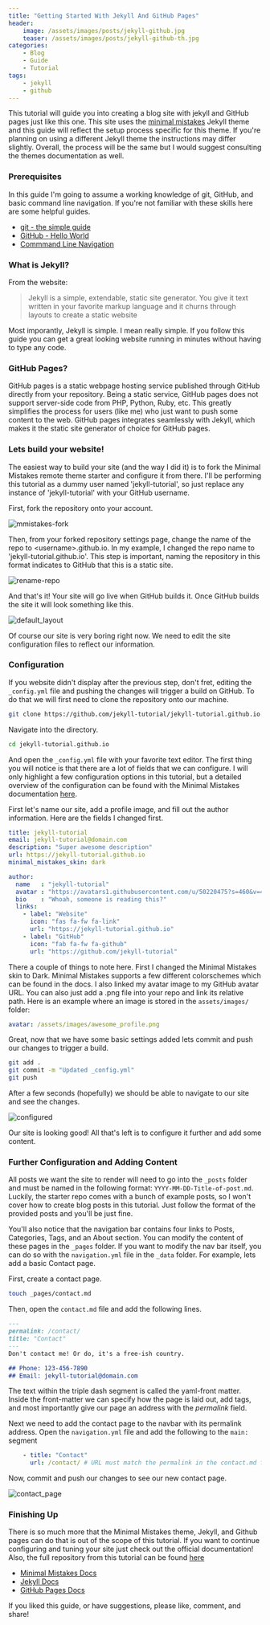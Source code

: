 ```yaml
---
title: "Getting Started With Jekyll And GitHub Pages"
header:
    image: /assets/images/posts/jekyll-github.jpg
    teaser: /assets/images/posts/jekyll-github-th.jpg
categories:
    - Blog
    - Guide
    - Tutorial
tags:
    - jekyll
    - github
---
```


This tutorial will guide you into creating a blog site with jekyll and GitHub pages just like this one. This site uses the [minimal mistakes](https://github.com/mmistakes/minimal-mistakes) Jekyll theme and this guide will reflect the setup process specific for this theme. If you're planning on using a different Jekyll theme the instructions may differ slightly. Overall, the process will be the same but I would suggest consulting the themes documentation as well. 

### Prerequisites

In this guide I'm going to assume a working knowledge of git, GitHub, and basic command line navigation. If you're not familiar with these skills here are some helpful guides. 

* [git - the simple guide](https://rogerdudler.github.io/git-guide/)
* [GitHub - Hello World](https://guides.github.com/activities/hello-world/)
* [Commmand Line Navigation](https://www.digitalocean.com/community/tutorials/basic-linux-navigation-and-file-management)

### What is Jekyll?

From the website: 

> Jekyll is a simple, extendable, static site generator. You give it text written in your favorite markup language and it churns through layouts to create a static website

Most imporantly, Jekyll is simple. I mean really simple. If you follow this guide you can get a great looking website running in minutes without having to type any code. 

### GitHub Pages?

GitHub pages is a static webpage hosting service published through GitHub directly from your repository. Being a static service, GitHub pages does not support server-side code from PHP, Python, Ruby, etc. This greatly simplifies the process for users (like me) who just want to push some content to the web. GitHub pages integrates seamlessly with Jekyll, which makes it the static site generator of choice for GitHub pages. 

### Lets build your website!

The easiest way to build your site (and the way I did it) is to fork the Minimal Mistakes remote theme starter and configure it from there. I'll be performing this tutorial as a dummy user named 'jekyll-tutorial', so just replace any instance of 'jekyll-tutorial' with your GitHub username. 

First, fork the repository onto your account.

![mmistakes-fork](/assets/images/posts/mmistakes-fork.jpg)

Then, from your forked repository settings page, change the name of the repo to \<username\>.github.io. In my example, I changed the repo name to 'jekyll-tutorial.github.io'. This step is important, naming the repository in this format indicates to GitHub that this is a static site.

![rename-repo](/assets/images/posts/rename_repo.png)

And that's it! Your site will go live when GitHub builds it. Once GitHub builds the site it will look something like this. 

![default_layout](/assets/images/posts/default_layout.png)

Of course our site is very boring right now. We need to edit the site configuration files to reflect our information. 

### Configuration

If you website didn't display after the previous step, don't fret, editing the `_config.yml` file and pushing the changes will trigger a build on GitHub. To do that we will first need to clone the repository onto our machine.

```bash
git clone https://github.com/jekyll-tutorial/jekyll-tutorial.github.io.git
```

Navigate into the directory. 

```bash
cd jekyll-tutorial.github.io
```

And open the `_config.yml` file with your favorite text editor. The first thing you will notice is that there are a lot of fields that we can configure. I will only highlight a few configuration options in this tutorial, but a detailed overview of the configuration can be found with the Minimal Mistakes documentation [here](https://mmistakes.github.io/minimal-mistakes/docs/configuration/).

First let's name our site, add a profile image, and fill out the author information. Here are the fields I changed first. 

```yaml
title: jekyll-tutorial
email: jekyll-tutorial@domain.com
description: "Super awesome description"
url: https://jekyll-tutorial.github.io
minimal_mistakes_skin: dark

author:
  name   : "jekyll-tutorial"
  avatar : "https://avatars1.githubusercontent.com/u/50220475?s=460&v=4"
  bio    : "Whoah, someone is reading this?"
  links:
    - label: "Website"
      icon: "fas fa-fw fa-link"
      url: "https://jekyll-tutorial.github.io"
    - label: "GitHub"
      icon: "fab fa-fw fa-github"
      url: "https://github.com/jekyll-tutorial"
```

There a couple of things to note here. First I changed the Minimal Mistakes skin to Dark. Minimal Mistakes supports a few different colorschemes which can be found in the docs. I also linked my avatar image to my GitHub avatar URL. You can also just add a .png file into your repo and link its relative path. Here is an example where an image is stored in the `assets/images/` folder:

```yaml
avatar: /assets/images/awesome_profile.png
```

Great, now that we have some basic settings added lets commit and push our changes to trigger a build. 

```bash
git add .
git commit -m "Updated _config.yml"
git push
```
After a few seconds (hopefully) we should be able to navigate to our site and see the changes. 

![configured](/assets/images/posts/configured_site.png)

Our site is looking good! All that's left is to configure it further and add some content. 

### Further Configuration and Adding Content

All posts we want the site to render will need to go into the `_posts` folder and must be named in the following format: `YYYY-MM-DD-Title-of-post.md`. Luckily, the starter repo comes with a bunch of example posts, so I won't cover how to create blog posts in this tutorial. Just follow the format of the provided posts and you'll be just fine. 

You'll also notice that the navigation bar contains four links to Posts, Categories, Tags, and an About section. You can modify the content of these pages in the `_pages` folder. If you want to modify the nav bar itself, you can do so with the `navigation.yml` file in the `_data` folder. For example, lets add a basic Contact page. 

First, create a contact page. 

```bash
touch _pages/contact.md
```

Then, open the `contact.md` file and add the following lines. 

```markdown
---
permalink: /contact/
title: "Contact"
---
Don't contact me! Or do, it's a free-ish country.

## Phone: 123-456-7890
## Email: jekyll-tutorial@domain.com
```

The text within the triple dash segment is called the yaml-front matter. Inside the front-matter we can specify how the page is laid out, add tags, and most importantly give our page an address with the *permalink* field. 

Next we need to add the contact page to the navbar with its permalink address. Open the `navigation.yml` file and add the following to the `main:` segment

```yaml
    - title: "Contact"
      url: /contact/ # URL must match the permalink in the contact.md file
```

Now, commit and push our changes to see our new contact page. 

![contact_page](/assets/images/posts/contact_page.png)

### Finishing Up

There is so much more that the Minimal Mistakes theme, Jekyll, and Github pages can do that is out of the scope of this tutorial. If you want to continue configuring and tuning your site just check out the official documentation! Also, the full repository from this tutorial can be found [here](https://github.com/jekyll-tutorial/jekyll-tutorial.github.io)

* [Minimal Mistakes Docs](https://mmistakes.github.io/minimal-mistakes/docs/configuration/)
* [Jekyll Docs](https://jekyllrb.com/docs/)
* [GitHub Pages Docs](https://help.github.com/en/categories/github-pages-basics)

If you liked this guide, or have suggestions, please like, comment, and share!

